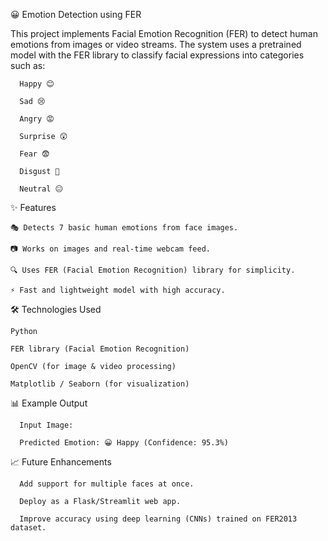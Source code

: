 😀 Emotion Detection using FER

This project implements Facial Emotion Recognition (FER) to detect human emotions from images or video streams. The system uses a pretrained model with the FER library to classify facial expressions into categories such as:

      Happy 😊
      
      Sad 😢
      
      Angry 😡
      
      Surprise 😲
      
      Fear 😨
      
      Disgust 🤢
      
      Neutral 😐

✨ Features

    🎭 Detects 7 basic human emotions from face images.
    
    📷 Works on images and real-time webcam feed.
    
    🔍 Uses FER (Facial Emotion Recognition) library for simplicity.
    
    ⚡ Fast and lightweight model with high accuracy.
    
🛠️ Technologies Used

    Python

    FER library (Facial Emotion Recognition)
    
    OpenCV (for image & video processing)
    
    Matplotlib / Seaborn (for visualization)

📊 Example Output

      Input Image:
      
      Predicted Emotion: 😀 Happy (Confidence: 95.3%)

📈 Future Enhancements

      Add support for multiple faces at once.
      
      Deploy as a Flask/Streamlit web app.
      
      Improve accuracy using deep learning (CNNs) trained on FER2013 dataset.
